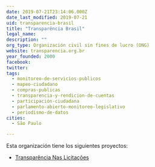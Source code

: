 ```yaml
---
date: 2019-07-21T23:14:06.000Z
date_last_modified: 2019-07-21
uid: transparencia-brasil
title: "Transparência Brasil"
legal_name: 
description: ""
org_type: Organización civil sin fines de lucro (ONG)
website: transparencia.org.br
year_founded: 2000
facebook: 
twitter: 
tags:
  - monitoreo-de-servicios-publicos
  - mapeo-ciudadano
  - compras-publicas
  - transparencia-y-rendicion-de-cuentas
  - participación-ciudadana
  - parlamento-abierto-monitoreo-legislativo
  - periodismo-de-datos
cities: 
  - São Paulo

---
```


Esta organización tiene los siguientes proyectos:

- [Transparência Nas Licitações](/i/transparencia-nas-licitacões.html)
